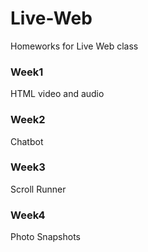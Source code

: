 # Live-Web
Homeworks for Live Web class

### Week1
HTML video and audio

### Week2
Chatbot

### Week3
Scroll Runner

### Week4
Photo Snapshots
